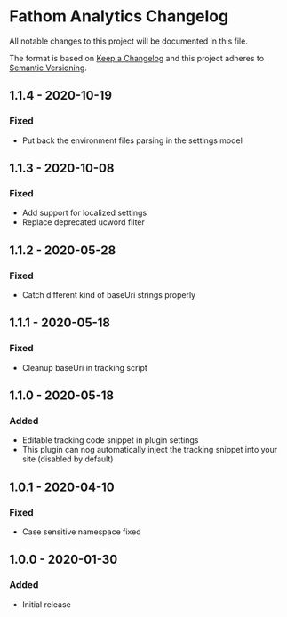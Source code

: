 # Fathom Analytics Changelog

All notable changes to this project will be documented in this file.

The format is based on [Keep a Changelog](http://keepachangelog.com/) and this project adheres to [Semantic Versioning](http://semver.org/).

## 1.1.4 - 2020-10-19
### Fixed
- Put back the environment files parsing in the settings model

## 1.1.3 - 2020-10-08
### Fixed
- Add support for localized settings
- Replace deprecated ucword filter


## 1.1.2 - 2020-05-28
### Fixed
- Catch different kind of baseUri strings properly

## 1.1.1 - 2020-05-18
### Fixed
- Cleanup baseUri in tracking script

## 1.1.0 - 2020-05-18
### Added
- Editable tracking code snippet in plugin settings
- This plugin can nog automatically inject the tracking snippet into your site (disabled by default)

## 1.0.1 - 2020-04-10
### Fixed
- Case sensitive namespace fixed

## 1.0.0 - 2020-01-30
### Added
- Initial release
